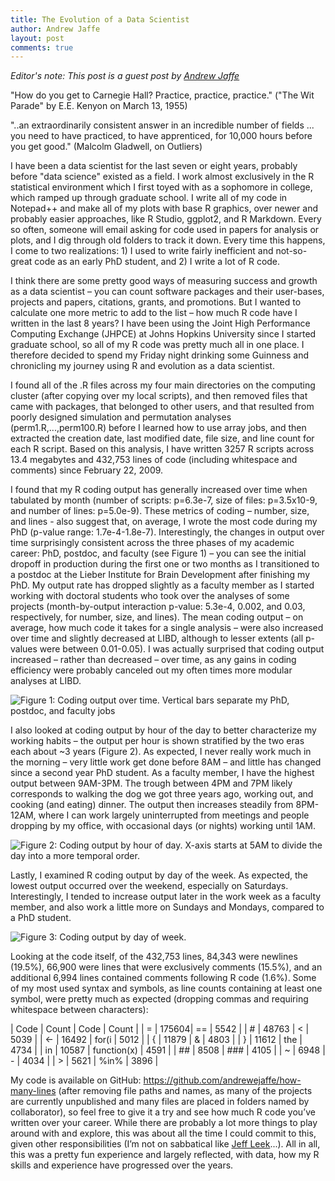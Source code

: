 ```yaml
---
title: The Evolution of a Data Scientist 
author: Andrew Jaffe
layout: post
comments: true
---
```


_Editor's note: This post is a guest post by [Andrew Jaffe](http://aejaffe.com)_

"How do you get to Carnegie Hall? Practice, practice, practice." ("The Wit Parade" by E.E. Kenyon on March 13, 1955)

"..an extraordinarily consistent answer in an incredible number of fields ... you need to have practiced, to have apprenticed, for 10,000 hours before you get good."  (Malcolm Gladwell, on Outliers)

I have been a data scientist for the last seven or eight years, probably before "data science" existed as a field. I work almost exclusively in the R statistical environment which I first toyed with as a sophomore in college, which ramped up through graduate school. I write all of my code in Notepad++ and make all of my plots with base R graphics, over newer and probably easier approaches, like R Studio, ggplot2, and R Markdown. Every so often, someone will email asking for code used in papers for analysis or plots, and I dig through old folders to track it down. Every time this happens, I come to two realizations: 1) I used to write fairly inefficient and not-so-great code as an early PhD student, and 2) I write a lot of R code.

I think there are some pretty good ways of measuring success and growth as a data scientist – you can count software packages and their user-bases, projects and papers, citations, grants, and promotions. But I wanted to calculate one more metric to add to the list – how much R code have I written in the last 8 years? I have been using the Joint High Performance Computing Exchange (JHPCE) at Johns Hopkins University since I started graduate school, so all of my R code was pretty much all in one place. I therefore decided to spend my Friday night drinking some Guinness and chronicling my journey using R and evolution as a data scientist. 

I found all of the .R files across my four main directories on the computing cluster (after copying over my local scripts), and then removed files that came with packages, that belonged to other users, and that resulted from poorly designed simulation and permutation analyses (perm1.R,...,perm100.R) before I learned how to use array jobs, and then extracted the creation date, last modified date, file size, and line count for each R script. Based on this analysis, I have written 3257 R scripts across 13.4 megabytes and 432,753 lines of code (including whitespace and comments) since February 22, 2009. 

I found that my R coding output has generally increased over time when tabulated by month (number of scripts: p=6.3e-7, size of files: p=3.5x10-9, and number of lines: p=5.0e-9). These metrics of coding – number, size, and lines - also suggest that, on average, I wrote the most code during my PhD (p-value range: 1.7e-4-1.8e-7). Interestingly, the changes in output over time surprisingly consistent across the three phases of my academic career: PhD, postdoc, and faculty (see Figure 1) – you can see the initial dropoff in production during the first one or two months as I transitioned to a postdoc at the Lieber Institute for Brain Development after finishing my PhD. My output rate has dropped slightly as a faculty member as I started working with doctoral students who took over the analyses of some projects (month-by-output interaction p-value: 5.3e-4, 0.002, and 0.03, respectively, for number, size, and lines). The mean coding output – on average, how much code it takes for a single analysis – were also increased over time and slightly decreased at LIBD, although to lesser extents (all p-values were between 0.01-0.05). I was actually surprised that coding output increased – rather than decreased – over time, as any gains in coding efficiency were probably canceled out my often times more modular analyses at LIBD.

![Figure 1: Coding output over time. Vertical bars separate my PhD, postdoc, and faculty jobs](https://raw.githubusercontent.com/simplystats/simplystats.github.io/master/_images/2016-03-21/sizeVsMonth_rCode.jpg)

I also looked at coding output by hour of the day to better characterize my working habits – the output per hour is shown stratified by the two eras each about ~3 years (Figure 2). As expected, I never really work much in the morning – very little work get done before 8AM – and little has changed since a second year PhD student. As a faculty member, I have the highest output between 9AM-3PM. The trough between 4PM and 7PM likely corresponds to walking the dog we got three years ago, working out, and cooking (and eating) dinner. The output then increases steadily from 8PM-12AM, where I can work largely uninterrupted from meetings and people dropping by my office, with occasional days (or nights) working until 1AM. 

![Figure 2: Coding output by hour of day. X-axis starts at 5AM to divide the day into a more temporal order.](https://raw.githubusercontent.com/simplystats/simplystats.github.io/master/_images/2016-03-21/sizeVsHour_rCode.jpg)

Lastly, I examined R coding output by day of the week. As expected, the lowest output occurred over the weekend, especially on Saturdays. Interestingly, I tended to increase output later in the work week as a faculty member, and also work a little more on Sundays and Mondays, compared to a PhD student. 

![Figure 3: Coding output by day of week.](https://raw.githubusercontent.com/simplystats/simplystats.github.io/master/_images/2016-03-21/sizeVsDay_rCode.jpg)

Looking at the code itself, of the 432,753 lines, 84,343 were newlines (19.5%), 66,900 were lines that were exclusively comments (15.5%), and an additional 6,994 lines contained comments following R code (1.6%). Some of my most used syntax and symbols, as line counts containing at least one symbol, were pretty much as expected (dropping commas and requiring whitespace between characters):

| Code	| Count	| Code	| Count | 
| =	| 175604| == | 5542 | 
| #	| 48763	| < | 5039 | 
| <- | 16492 | for(i | 5012 | 
| {	| 11879 | & | 4803 |
| }	| 11612	| the | 4734 |
| in | 10587 |	function(x)	| 4591 |
| ## | 8508	| ### | 4105 |
| ~	| 6948	| -	| 4034 |
| >	| 5621 | %in% | 3896 | 

My code is available on GitHub: https://github.com/andrewejaffe/how-many-lines (after removing file paths and names, as many of the projects are currently unpublished and many files are placed in folders named by collaborator), so feel free to give it a try and see how much R code you’ve written over your career. While there are probably a lot more things to play around with and explore, this was about all the time I could commit to this, given other responsibilities (I’m not on sabbatical like [Jeff Leek](jtleek.com)...). All in all, this was a pretty fun experience and largely reflected, with data, how my R skills and experience have progressed over the years.

